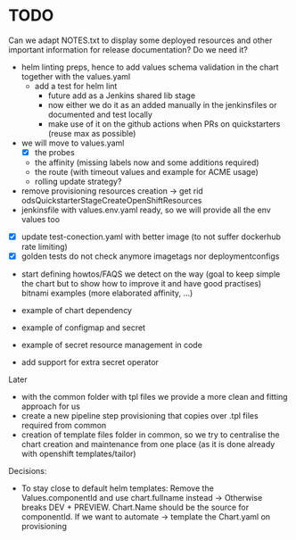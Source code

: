 # TODO
Can we adapt NOTES.txt to display some deployed resources and other important information for release documentation? Do we need it?

- helm linting preps, hence to add values schema validation in the chart together with the values.yaml
    - add a test for helm lint
        - future add as a Jenkins shared lib stage
        - now either we do it as an added manually in the jenkinsfiles or documented and test locally
        - make use of it on the github actions when PRs on quickstarters (reuse max as possible)
- we will move to values.yaml
    - [X] the probes
    - the affinity (missing labels now and some additions required)
    - the route (with timeout values and example for ACME usage)
    - rolling update strategy?
- remove provisioning resources creation -> get rid odsQuickstarterStageCreateOpenShiftResources
- jenkinsfile with values.env.yaml ready, so we will provide all the env values too
- [X] update test-conection.yaml with better image (to not suffer dockerhub rate limiting)
- [X] golden tests do not check anymore imagetags nor deploymentconfigs
- start defining howtos/FAQS we detect on the way (goal to keep simple the chart but to show how to improve it and have good practises) bitnami examples (more elaborated affinity, ...)


- example of chart dependency
- example of configmap and secret
- example of secret resource management in code
- add support for extra secret operator

Later
- with the common folder with tpl files we provide a more clean and fitting approach for us
- create a new pipeline step provisioning that copies over .tpl files required from common
- creation of template files folder in common, so we try to centralise the chart creation and maintenance from one place (as it is done already with openshift templates/tailor)

Decisions:
- To stay close to default helm templates: Remove the Values.componentId and use chart.fullname instead -> Otherwise breaks DEV + PREVIEW. Chart.Name should be the source for componentId. If we want to automate -> template the Chart.yaml on provisioning